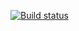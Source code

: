 [![Build status](https://ci.appveyor.com/api/projects/status/9d7w5b7uf3qkot43?svg=true)](https://ci.appveyor.com/project/Madlaxxx/autotestwork5-2)